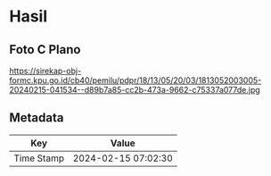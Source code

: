 # Hasil

## Foto C Plano

https://sirekap-obj-formc.kpu.go.id/cb40/pemilu/pdpr/18/13/05/20/03/1813052003005-20240215-041534--d89b7a85-cc2b-473a-9662-c75337a077de.jpg


## Metadata

| Key        | Value               |
| ---------- | ------------------- |
| Time Stamp | 2024-02-15 07:02:30 |



